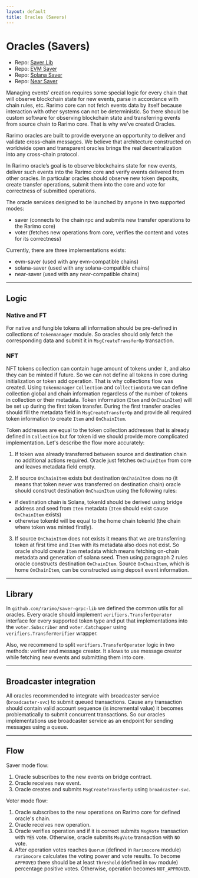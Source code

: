```yaml
---
layout: default
title: Oracles (Savers)
---
```


# Oracles (Savers)

- Repo: [Saver Lib](https://github.com/rarimo/saver-grpc-lib)
- Repo: [EVM Saver](https://github.com/rarimo/evm-saver-svc)
- Repo: [Solana Saver](https://github.com/rarimo/solana-saver-svc)
- Repo: [Near Saver](https://github.com/rarimo/near-saver-svc)

Managing events' creation requires some special logic for every chain that will observe blockchain state for new events,
parse in accordance with chain rules, etc. Rarimo core can not fetch events data by itself because interaction with
other systems can not be deterministic.
So there should be custom software for observing blockchain state and transferring events from
source chain to Rarimo core. That is why we’ve created Oracles.

Rarimo oracles are built to provide everyone an opportunity to deliver and validate cross-chain messages.
We believe that architecture constructed on worldwide open and transparent oracles brings the real decentralization
into any cross-chain protocol.

In Rarimo oracle’s goal is to observe blockchains state for new events, deliver such events into the Rarimo core and
verify events delivered from other oracles. In particular oracles should observe new token deposits,
create transfer operations, submit them into the core and vote for correctness of submitted operations.

The oracle services designed to be launched by anyone in two supported modes:
- saver (connects to the chain rpc and submits new transfer operations to the Rarimo core)
- voter (fetches new operations from core, verifies the content and votes for its correctness)

Currently, there are three implementations exists:
- evm-saver (used with any evm-compatible chains)
- solana-saver (used with any solana-compatible chains)
- near-saver (used with any near-compatible chains)

----

## Logic

### Native and FT
For native and fungible tokens all information should be pre-defined in collections of `tokenmanager` module.
So oracles should only fetch the corresponding data and submit it in `MsgCreateTransferOp` transaction.

### NFT
NFT tokens collection can contain huge amount of tokens under it, and also they can be minted if future.
So we can not define all tokens in core during initialization or token add operation. That is why collections flow was created.
Using `tokenmanager` `Collection` and `CollectionData` we can define collection global and chain information regardless
of the number of tokens in collection or their metadata.
Token information (`Item` and `OnChainItem`) will be set up during the first token transfer.
During the first transfer oracles should fill the metadata field in `MsgCreateTransferOp` and provide all required token information to create `Item` and `OnChainItem`.

Token addresses are equal to the token collection addresses that is already defined in `Collection` but for token id we should provide more complicated implementation.
Let's describe the flow more accurately:

1. If token was already transferred between source and destination chain no additional actions required. Oracle just 
  fetches `OnChainItem` from core and leaves metadata field empty.

2. If source `OnChainItem` exists but destination `OnChainItem` does no (it means that token never was transferred on destination chain)
  oracle should construct destination `OnChainItem` using the following rules:
  - if destination chain is Solana, tokenId should be derived using bridge address and seed from `Item` metadata (`Item` should exist cause `OnChainItem` exists)
-   otherwise tokenId will be equal to the home chain tokenId (the chain where token was minted firstly).

3. If source `OnChainItem` does not exists it means that we are transferring token at first time and `Item` with its metadata also does not exist.
  So oracle should create `Item` metadata which means fetching on-chain metadata and generation of solana seed. Then using paragraph 2 rules oracle constructs destination `OnChainItem`.
  Source `OnChainItem`, which is home `OnChainItem`, can be constructed using deposit event information.

----

## Library

In `github.com/rarimo/saver-grpc-lib` we defined the common utils for all oracles.
Every oracle should implement `verifiers.TransferOperator` interface for every supported token type
and put that implementations into the `voter.Subscriber` and `voter.Catchupper` using `verifiers.TransferVerifier` wrapper.

Also, we recommend to split `verifiers.TransferOperator` logic in two methods: verifier and message creator.
It allows to use message creator while fetching new events and submitting them into core.

----

## Broadcaster integration

All oracles recommended to integrate with broadcaster service (`broadcaster-svc`) to submit queued transactions. Cause any transaction should contain valid account sequence
(is incremental value) it becomes problematically to submit concurrent transactions.
So our oracles implementations use broadcaster service as an endpoint for sending messages using a queue.

----

## Flow

Saver mode flow:
1. Oracle subscribes to the new events on bridge contract.
2. Oracle receives new event.
3. Oracle creates and submits `MsgCreateTransferOp` using `broadcaster-svc`.

Voter mode flow:
1. Oracle subscribes to the new operations on Rarimo core for defined oracle's chain.
2. Oracle receives new operation.
3. Oracle verifies operation and if it is correct submits `MsgVote` transaction with `YES` vote. Otherwise, oracle submits `MsgVote` transaction with `NO` vote.
4. After operation votes reaches `Quorum` (defined in `Rarimocore` module) `rarimocore` calculates the voting power and vote results. To become `APPROVED` there should be at least `Threshold` (defined in `Gov` module) percentage positive votes.
  Otherwise, operation becomes `NOT_APPROVED`.
